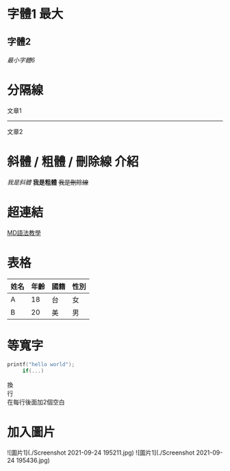 # 字體1 最大
## 字體2
###### 最小字體6

# 分隔線
文章1

---
文章2

# 斜體 / 粗體 / 刪除線 介紹
*我是斜體*
**我是粗體**
~~我是刪除線~~

# 超連結
[MD語法教學](https://hackmd.io/@bwMrIJGoSwyHxPVocWmFmw/rJqeVSOrV?type=view)

# 表格
|姓名|年齡|國籍|性別|
|---|---|---|---|
|A|18|台|女|
|B|20|美|男|

# 等寬字

```c
printf("hello world");
     if(...)
```

換  
行  
在每行後面加2個空白

# 加入圖片
![圖片1](./Screenshot 2021-09-24 195211.jpg)
![圖片1](./Screenshot 2021-09-24 195436.jpg)
